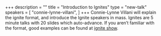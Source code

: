 +++
description = ""
title = "Introduction to Ignites"
type = "new-talk"
speakers = [
        "connie-lynne-villani",
]
+++
Connie-Lynne Villani will explain the ignite format, and introduce the Ignite speakers in mass. Ignites are 5 minute talks with 20 slides which auto-advance. If you aren’t familiar with the format, good examples can be found at [ignite show](http://igniteshow.com/).